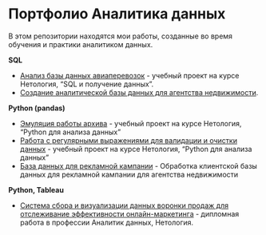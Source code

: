 # Портфолио Аналитика данных

В этом репозитории находятся мои работы, созданные во время обучения и практики аналитиком данных.


**SQL**

- [Анализ базы данных авиаперевозок](https://github.com/ivnataliavl/data_analyst_portfolio/tree/main/SQL_airlines_bookings) - учебный проект на курсе Нетология, “SQL и получение данных”. 
- [Создание аналитической базы данных для агентства недвижимости](https://github.com/ivnataliavl/data_analyst_portfolio/tree/main/SQL_real_estate_db). 

**Python (pandas)**
 
- [Эмуляция работы архива](https://github.com/ivnataliavl/pyda-10/blob/master/basics_hw_5/functions-hw5.IvanovaN.ipynb) - учебный проект на курсе Нетология, “Python для анализа данных”
- [Работа с регулярными выражениями для валидации и очистки данных](https://github.com/ivnataliavl/pyda-10/blob/master/basics_hw_9/Netology_pyda-10_hw9_IvanovaN.ipynb) - учебный проект на курсе Нетология, “Python для анализа данных”
- [База данных для рекламной кампании](https://github.com/ivnataliavl/data_analyst_portfolio/tree/main/Python_real_estate_phones) - Обработка клиентской базы данных для рекламной кампании для агентства недвижимости

**Python, Tableau**
- [Система сбора и визуализации данных воронки продаж для отслеживание эффективности онлайн-маркетинга](https://github.com/ivnataliavl/diploma_project) - дипломная работа в профессии Аналитик данных, Нетология.














